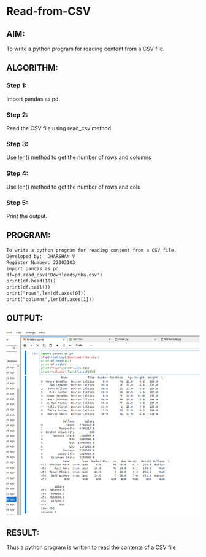 # Read-from-CSV

## AIM:
To write a python program for reading content from a CSV file.

## ALGORITHM:
### Step 1:
Import pandas as pd.
### Step 2:
Read the CSV file using read_csv method.
### Step 3:
Use len() method to get the number of rows and columns

### Step 4:

Use len() method to get the number of rows and colu
### Step 5:
Print the output.

## PROGRAM:
```
To write a python program for reading content from a CSV file.
Developed by:  DHARSHAN V
Register Number: 22003103
import pandas as pd
df=pd.read_csv('Downloads/nba.csv')
print(df.head(10))
print(df.tail())
print("rows",len(df.axes[0]))
print("columns",len(df.axes[1]))
```

## OUTPUT:
![output](/read.png)

## RESULT:
Thus a python program is written to read the contents of a CSV file
